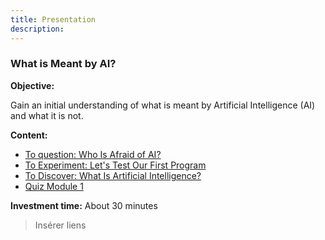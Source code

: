 ```yaml
---
title: Presentation
description:
---
```

### What is Meant by AI?

**Objective:**

Gain an initial understanding of what is meant by Artificial Intelligence (AI) and what it is not.

**Content:**

*   [To question: Who Is Afraid of AI?]()
*   [To Experiment: Let's Test Our First Program]()
*   [To Discover: What Is Artificial Intelligence?]()
*   [Quiz Module 1]()


**Investment time:** About 30 minutes

> Insérer liens
